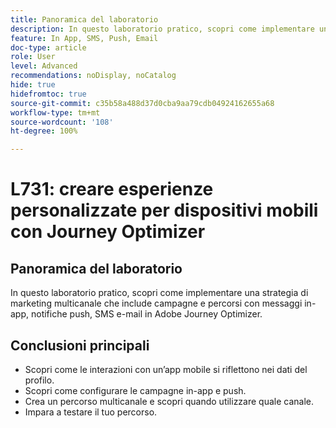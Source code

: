 ```yaml
---
title: Panoramica del laboratorio
description: In questo laboratorio pratico, scopri come implementare una strategia di marketing multicanale che include campagne e percorsi con messaggi in-app, notifiche push, SMS e-mail in Adobe Journey Optimizer.
feature: In App, SMS, Push, Email
doc-type: article
role: User
level: Advanced
recommendations: noDisplay, noCatalog
hide: true
hidefromtoc: true
source-git-commit: c35b58a488d37d0cba9aa79cdb04924162655a68
workflow-type: tm+mt
source-wordcount: '108'
ht-degree: 100%

---
```



# L731: creare esperienze personalizzate per dispositivi mobili con Journey Optimizer

## Panoramica del laboratorio

In questo laboratorio pratico, scopri come implementare una strategia di marketing multicanale che include campagne e percorsi con messaggi in-app, notifiche push, SMS e-mail in Adobe Journey Optimizer.

## Conclusioni principali

* Scopri come le interazioni con un’app mobile si riflettono nei dati del profilo.
* Scopri come configurare le campagne in-app e push.
* Crea un percorso multicanale e scopri quando utilizzare quale canale.
* Impara a testare il tuo percorso.
